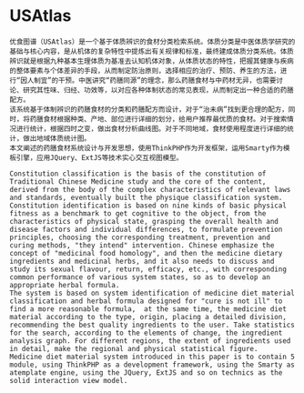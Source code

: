 USAtlas
=======

	优食图谱（USAtlas）是一个基于体质辨识的食材分类检索系统。体质分类是中医体质学研究的基础与核心内容，是从机体的复杂特性中提炼出有关规律和标准，最终建成体质分类系统。体质辨识就是根据九种基本生理体质为基准去认知机体对象，从体质状态的特性，把握其健康与疾病的整体要素与个体差异的手段，从而制定防治原则，选择相应的治疗、预防、养生的方法，进行“因人制宜”的干预。中医讲究“药膳同源”的理念，那么药膳食材与中药材无异，也需要讨论、研究其性味、归经、功效等，以对应各种体制状态的常见表现，从而制定出一种合适的药膳配方。
	该系统基于体制辨识的药膳食材的分类和药膳配方而设计，对于“治未病”找到更合理的配方，同时，将药膳食材根据种类、产地、部位进行详细的划分，给用户推荐最优质的食材。对于搜索情况进行统计，根据四时之变，做出食材分析曲线图。对于不同地域，食材使用程度进行详细的统计，做出地域体质统计图。
	本文阐述的药膳食材系统设计与开发思想，使用ThinkPHP作为开发框架，运用Smarty作为模板引擎，应用JQuery、ExtJS等技术实心交互视图模型。

	Constitution classification is the basis of the constitution of Traditional Chinese Medicine study and the core of the content, derived from the body of the complex characteristics of relevant laws and standards, eventually built the physique classification system. Constitution identification is based on nine kinds of basic physical fitness as a benchmark to get cognitive to the object, from the characteristics of physical state, grasping the overall health and disease factors and individual differences, to formulate prevention principles, choosing the corresponding treatment, prevention and curing methods, "they intend" intervention. Chinese emphasize the concept of "medicinal food homology", and then the medicine dietary ingredients and medicinal herbs, and it also needs to discuss and study its sexual flavour, return, efficacy, etc., with corresponding common performance of various system states, so as to develop an appropriate herbal formula. 
	The system is based on system identification of medicine diet material classification and herbal formula designed for "cure is not ill" to find a more reasonable formula,  at the same time, the medicine diet material according to the type, origin, placing a detailed division, recommending the best quality ingredients to the user. Take statistics for the search, according to the elements of change, the ingredient analysis graph. For different regions, the extent of ingredients used in detail, make the regional and physical statistical figure. 
	Medicine diet material system introduced in this paper is to contain 5 module, using ThinkPHP as a development framework, using the Smarty as atemplate engine, using the JQuery, ExtJS and so on technics as the solid interaction view model.
